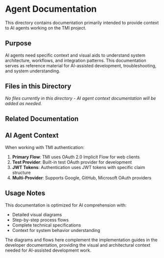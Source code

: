 # Agent Documentation

This directory contains documentation primarily intended to provide context to AI agents working on the TMI project.

## Purpose

AI agents need specific context and visual aids to understand system architecture, workflows, and integration patterns. This documentation serves as reference material for AI-assisted development, troubleshooting, and system understanding.

## Files in this Directory

*No files currently in this directory - AI agent context documentation will be added as needed.*

## Related Documentation

## AI Agent Context

When working with TMI authentication:

1. **Primary Flow**: TMI uses OAuth 2.0 Implicit Flow for web clients
2. **Test Provider**: Built-in test OAuth provider for development
3. **JWT Tokens**: Authentication uses JWT tokens with specific claim structure
4. **Multi-Provider**: Supports Google, GitHub, Microsoft OAuth providers

## Usage Notes

This documentation is optimized for AI comprehension with:

- Detailed visual diagrams
- Step-by-step process flows
- Complete technical specifications
- Context for system behavior understanding

The diagrams and flows here complement the implementation guides in the developer documentation, providing the visual and architectural context needed for AI-assisted development work.
